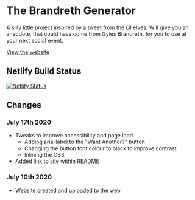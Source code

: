 # The Brandreth Generator

A silly little project inspired by a tweet from the QI elves. Will give you an anecdote, that could have come from Gyles Brandreth, for you to use at your next social event.

[View the website](https://brandreth-generator.netlify.app/)

## Netlify Build Status

[![Netlify Status](https://api.netlify.com/api/v1/badges/ea6a08c2-efed-4843-961e-4ffc1b926e20/deploy-status)](https://app.netlify.com/sites/brandreth-generator/deploys)

## Changes

### July 17th 2020

- Tweaks to improve accessibility and page load
  - Adding aria-label to the "Want Another?" button
  - Changing the button font colour to black to improve contrast
  - Inlining the CSS
- Added link to site within README

### July 10th 2020

- Website created and uploaded to the web